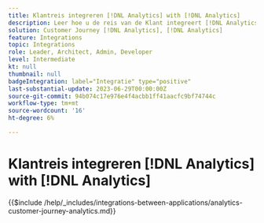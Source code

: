 ```yaml
---
title: Klantreis integreren [!DNL Analytics] with [!DNL Analytics]
description: Leer hoe u de reis van de Klant integreert [!DNL Analytics] with [!DNL Analytics].
solution: Customer Journey [!DNL Analytics], [!DNL Analytics]
feature: Integrations
topic: Integrations
role: Leader, Architect, Admin, Developer
level: Intermediate
kt: null
thumbnail: null
badgeIntegration: label="Integratie" type="positive"
last-substantial-update: 2023-06-29T00:00:00Z
source-git-commit: 94b074c17e976e4f4acbb1ff41aacfc9bf74744c
workflow-type: tm+mt
source-wordcount: '16'
ht-degree: 6%

---
```



# Klantreis integreren [!DNL Analytics] with [!DNL Analytics]

{{$include /help/_includes/integrations-between-applications/analytics-customer-journey-analytics.md}}
